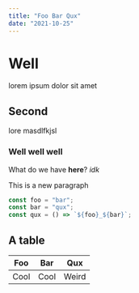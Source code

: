```yaml
---
title: "Foo Bar Qux"
date: "2021-10-25"
---
```


# Well

lorem ipsum dolor sit amet

## Second

lore masdlfkjsl

### Well well well

What do we have **here**? _idk_

This is a new paragraph

```js
const foo = "bar";
const bar = "qux";
const qux = () => `${foo}_${bar}`;
```

## A table

| Foo  | Bar  | Qux   |
| ---- | ---- | ----- |
| Cool | Cool | Weird |
